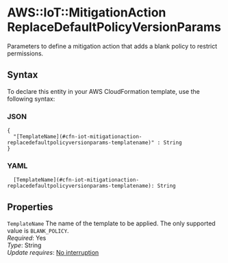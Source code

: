 # AWS::IoT::MitigationAction ReplaceDefaultPolicyVersionParams<a name="aws-properties-iot-mitigationaction-replacedefaultpolicyversionparams"></a>

Parameters to define a mitigation action that adds a blank policy to restrict permissions\.

## Syntax<a name="aws-properties-iot-mitigationaction-replacedefaultpolicyversionparams-syntax"></a>

To declare this entity in your AWS CloudFormation template, use the following syntax:

### JSON<a name="aws-properties-iot-mitigationaction-replacedefaultpolicyversionparams-syntax.json"></a>

```
{
  "[TemplateName](#cfn-iot-mitigationaction-replacedefaultpolicyversionparams-templatename)" : String
}
```

### YAML<a name="aws-properties-iot-mitigationaction-replacedefaultpolicyversionparams-syntax.yaml"></a>

```
  [TemplateName](#cfn-iot-mitigationaction-replacedefaultpolicyversionparams-templatename): String
```

## Properties<a name="aws-properties-iot-mitigationaction-replacedefaultpolicyversionparams-properties"></a>

`TemplateName` <a name="cfn-iot-mitigationaction-replacedefaultpolicyversionparams-templatename"></a>
The name of the template to be applied\. The only supported value is `BLANK_POLICY`\.  
_Required_: Yes  
_Type_: String  
_Update requires_: [No interruption](https://docs.aws.amazon.com/AWSCloudFormation/latest/UserGuide/using-cfn-updating-stacks-update-behaviors.html#update-no-interrupt)
